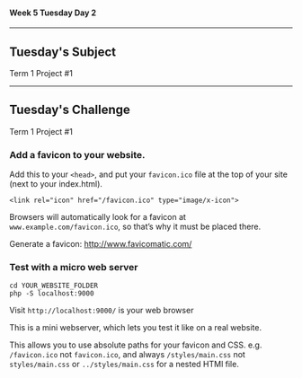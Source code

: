 #### Week 5 Tuesday Day 2

---

## Tuesday's Subject
Term 1 Project #1

---

## Tuesday's Challenge
Term 1 Project #1

### Add a favicon to your website.

Add this to your `<head>`, and put your `favicon.ico` file at the top of your site (next to your index.html).
```
<link rel="icon" href="/favicon.ico" type="image/x-icon">
```

Browsers will automatically look for a favicon at `www.example.com/favicon.ico`, so that’s why it must be placed there.

Generate a favicon: 
http://www.favicomatic.com/

### Test with a micro web server

```
cd YOUR_WEBSITE_FOLDER
php -S localhost:9000
```

Visit `http://localhost:9000/` is your web browser

This is a mini webserver, which lets you test it like on a real website.

This allows you to use absolute paths for your favicon and CSS. e.g. `/favicon.ico` not `favicon.ico`, and always `/styles/main.css` not `styles/main.css` or `../styles/main.css` for a nested HTMl file.

